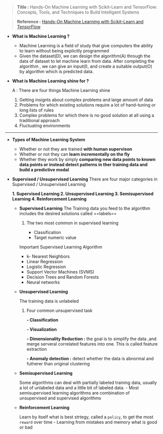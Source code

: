 > **Title :** Hands-On Machine Learning with Scikit-Learn and TensorFlow: Concepts, Tools, and Techniques to Build Intelligent Systems

> **Reference :** [Hands-On Machine Learning with Scikit-Learn and TensorFlow](http://shop.oreilly.com/product/0636920052289.do)


- **What is Machine Learning ?**
  - Machine Learning is a field of study that give computers the ability to learn without being explicitly programmed
  - Given the dataset(D), we can design the algorithm(A) through the data of dataset to let machine learn from data. After completing the algorithm , we can give an input(I), and create a suitable output(O) by algorithm which is predicted data.

- **What is Machine Learning shine for ?**

  A : There are four things Machine Learning shine

  1. Getting insignts about complex problems and large amount of data
  2. Problems for which existing solutions require a lot of hand-tuning or long lists of rules
  3. Complex problems for which there is no good solution at all using a traditional approach
  4. Fluctuating environments

---
- **Types of Machine Learning System**
  - Whether or not they are trained **with human supervison**
  - Whether or not they can **learn incrementally on the fly**
  - Whether they work by simply **comparing new data points to known data points or instead detect patterns in ther training data and build a predictive modal**

- **Supervised / Unsupervised Learning**
  There are four major categories in Supervised / Unsupervised Learning

    **1. Supervised Learning
     2. Unsupervised Learning
     3. Semisupervised Learning
     4. Reinforcement Learning**

    - **Supervised Learning**
     The Training data you feed to the algorithm includes the desired solutions called ==labels==
        1. The two most common in supervised learning

            - Classification
            - Target numeric value

         Important Supervised Learning Algorithm

        -  k- Nearest Neighbors
        -  Linear Regression
        -  Logistic Regression
        -  Support Vector Machines (SVMS)
        -  Decision Trees and Random Forests
        -  Neural networks

    - **Unsupervised Learning**

         The training data is unlabeled

        1. Four common unsupervised task

            **- Classification**

            **- Visualization**

            **- Dimensionality Reduction :** the goal is to simplify the data ,and merge serveral correlated features into one. This is called feature extraction

            **- Anomaly detection :** detect whether the data is abnormal and futherer than original clustering

    - **Semisupervised Learning**

        Some algorithms can deal with partially labeled training data, usually a lot of unlabeled data and a little bit of labeled data.
          - Most semisupervised learning algorithms are combination of unsupervised and supervised algorithms

    - **Reinforcement Learning**

        Learn by itself what is best strtegy, called a `policy`, to get the most `reward` over time
          - Learning from mistakes and memory what is good or bad
